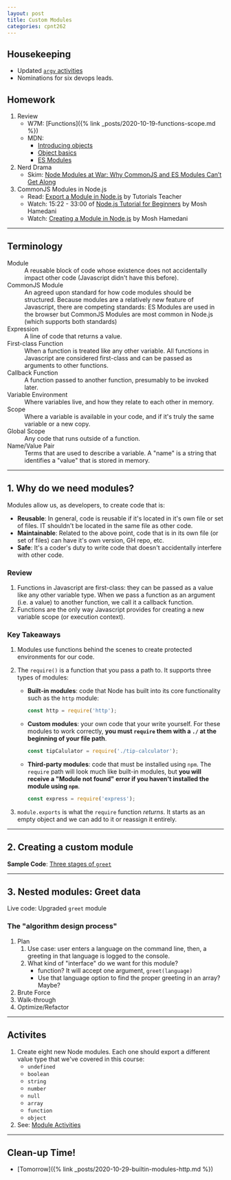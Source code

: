 ```yaml
---
layout: post
title: Custom Modules
categories: cpnt262
---
```

## Housekeeping
- Updated [`argv` activities](https://github.com/sait-wbdv/sample-code/tree/master/backend/node/argv)
- Nominations for six devops leads.

## Homework
1. Review
    - W7M: [Functions]({% link _posts/2020-10-19-functions-scope.md %})
    - MDN: 
        - [Introducing objects](https://developer.mozilla.org/en-US/docs/Learn/JavaScript/Objects)
        - [Object basics](https://developer.mozilla.org/en-US/docs/Learn/JavaScript/Objects/Basics)
        - [ES Modules](https://developer.mozilla.org/en-US/docs/Web/JavaScript/Guide/Modules)
2. Nerd Drama
    - Skim: [Node Modules at War: Why CommonJS and ES Modules Can’t Get Along](https://redfin.engineering/node-modules-at-war-why-commonjs-and-es-modules-cant-get-along-9617135eeca1)
3. CommonJS Modules in Node.js
    - Read: [Export a Module in Node.js](https://www.tutorialsteacher.com/nodejs/nodejs-module-exports) by Tutorials Teacher
    - Watch: 15:22 - 33:00 of [Node.js Tutorial for Beginners](https://www.youtube.com/watch?v=TlB_eWDSMt4&t=922s) by Mosh Hamedani
    - Watch: [Creating a Module in Node.js](https://youtu.be/Cxo4UKpHv5s) by Mosh Hamedani

---

## Terminology
<dl>
  <dt>Module</dt>
  <dd>A reusable block of code whose existence does not accidentally impact other code (Javascript didn't have this before).</dd>
  <dt>CommonJS Module</dt>
  <dd>An agreed upon standard for how code modules should be structured. Because modules are a relatively new feature of Javascript, there are competing standards: ES Modules are used in the browser but CommonJS Modules are most common in Node.js (which supports both standards)</dd>
  <dt>Expression</dt>
  <dd>A line of code that returns a value.</dd>
  <dt>First-class Function</dt>
  <dd>When a function is treated like any other variable. All functions in Javascript are considered first-class and can be passed as arguments to other functions.</dd>
  <dt>Callback Function</dt>
  <dd>A function passed to another function, presumably to be invoked later.</dd>
  <dt>Variable Environment</dt>
  <dd>Where variables live, and how they relate to each other in memory.</dd>
  <dt>Scope</dt>
  <dd>Where a variable is available in your code, and if it's truly the same variable or a new copy.</dd>
  <dt>Global Scope</dt>
  <dd>Any code that runs outside of a function.</dd>
  <dt>Name/Value Pair</dt>
  <dd>Terms that are used to describe a variable. A "name" is a string that identifies a "value" that is stored in memory.</dd>
</dl>

---

## 1. Why do we need modules?
Modules allow us, as developers, to create code that is:
- **Reusable**: In general, code is reusable if it's located in it's own file or set of files. IT shouldn't be located in the same file as other code.
- **Maintainable**: Related to the above point, code that is in its own file (or set of files) can have it's own version, GH repo, etc.
- **Safe**: It's a coder's duty to write code that doesn't accidentally interfere with other code.

### Review
1. Functions in Javascript are first-class: they can be passed as a value like any other variable type. When we pass a function as an argument (i.e. a value) to another function, we call it a callback function.
2. Functions are the only way Javascript provides for creating a new variable scope (or execution context).

### Key Takeaways
1. Modules use functions behind the scenes to create protected environments for our code.
2. The `require()` is a function that you pass a path to. It supports three types of modules:
    - **Built-in modules**: code that Node has built into its core functionality such as the `http` module:

        ```js
        const http = require('http');
        ```
    
    - **Custom modules**: your own code that your write yourself. For these modules to work correctly, **you must `require` them with a `./` at the beginning of your file path**.

        ```js
        const tipCalulator = require('./tip-calculator');
        ```

    - **Third-party modules**: code that must be installed using `npm`. The `require` path will look much like built-in modules, but **you will receive a "Module not found" error if you haven't installed the module using `npm`**.

        ```js
        const express = require('express');
        ```

3. `module.exports` is what the `require` function _returns_. It starts as an empty object and we can add to it or reassign it entirely.

---

## 2. Creating a custom module

**Sample Code**: [Three stages of `greet`](https://github.com/sait-wbdv/sample-code/tree/master/backend/node/modules)

---

## 3. Nested modules: Greet data

Live code: Upgraded `greet` module

### The "algorithm design process"
1. Plan
    1. Use case: user enters a language on the command line, then, a greeting in that language is logged to the console.
    2. What kind of "interface" do we want for this module?
        - function? It will accept one argument, `greet(language)`
        - Use that language option to find the proper greeting in an array? Maybe?
2. Brute Force
3. Walk-through
4. Optimize/Refactor

---

## Activites
1. Create eight new Node modules. Each one should export a different value type that we've covered in this course:
    - `undefined`
    - `boolean`
    - `string`
    - `number`
    - `null`
    - `array`
    - `function`
    - `object`
2. See: [Module Activities](https://github.com/sait-wbdv/sample-code/tree/master/backend/node/modules)

---

## Clean-up Time!
- [Tomorrow]({% link _posts/2020-10-29-builtin-modules-http.md %})